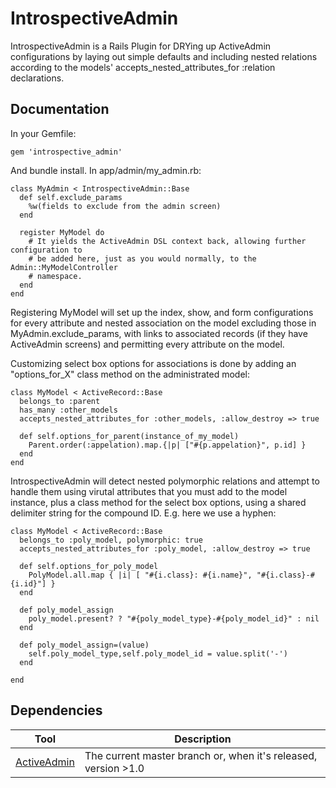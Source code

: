 # IntrospectiveAdmin

IntrospectiveAdmin is a Rails Plugin for DRYing up ActiveAdmin configurations by
laying out simple defaults and including nested relations according to the models'
accepts_nested_attributes_for :relation declarations. 

## Documentation

In your Gemfile:

```
gem 'introspective_admin'
```

And bundle install.  In app/admin/my_admin.rb:

```
class MyAdmin < IntrospectiveAdmin::Base
  def self.exclude_params
    %w(fields to exclude from the admin screen)
  end
  
  register MyModel do
    # It yields the ActiveAdmin DSL context back, allowing further configuration to
    # be added here, just as you would normally, to the Admin::MyModelController
    # namespace.
  end
end
```

Registering MyModel will set up the index, show, and form configurations for every attribute and nested association on the model excluding those in MyAdmin.exclude_params, with links to associated records (if they have ActiveAdmin screens) and permitting every attribute on the model. 

Customizing select box options for associations is done by adding an 
"options_for_X" class method on the administrated model:

```
class MyModel < ActiveRecord::Base
  belongs_to :parent
  has_many :other_models
  accepts_nested_attributes_for :other_models, :allow_destroy => true

  def self.options_for_parent(instance_of_my_model)
    Parent.order(:appelation).map.{|p| ["#{p.appelation}", p.id] } 
  end
end
```

IntrospectiveAdmin will detect nested polymorphic relations and attempt to handle
them using virutal attributes that you must add to the model instance, plus a class 
method for the select box options, using a shared delimiter string for the compound ID.
E.g. here we use a hyphen: 

```
class MyModel < ActiveRecord::Base
  belongs_to :poly_model, polymorphic: true
  accepts_nested_attributes_for :poly_model, :allow_destroy => true

  def self.options_for_poly_model
    PolyModel.all.map { |i| [ "#{i.class}: #{i.name}", "#{i.class}-#{i.id}"] }
  end

  def poly_model_assign
    poly_model.present? ? "#{poly_model_type}-#{poly_model_id}" : nil
  end

  def poly_model_assign=(value)
    self.poly_model_type,self.poly_model_id = value.split('-')
  end

end
```

## Dependencies

Tool                  | Description
--------------------- | -----------
[ActiveAdmin]         | The current master branch or, when it's released, version >1.0

[ActiveAdmin]: https://github.com/activeadmin



